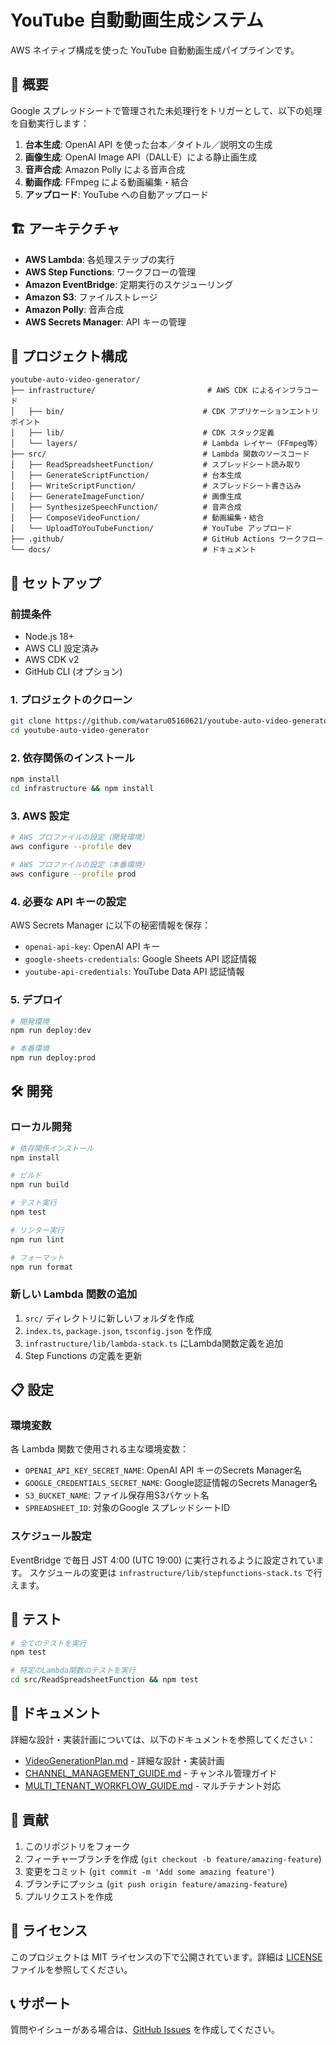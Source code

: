 # YouTube 自動動画生成システム

AWS ネイティブ構成を使った YouTube 自動動画生成パイプラインです。

## 🎯 概要

Google スプレッドシートで管理された未処理行をトリガーとして、以下の処理を自動実行します：

1. **台本生成**: OpenAI API を使った台本／タイトル／説明文の生成
2. **画像生成**: OpenAI Image API（DALL·E）による静止画生成
3. **音声合成**: Amazon Polly による音声合成
4. **動画作成**: FFmpeg による動画編集・結合
5. **アップロード**: YouTube への自動アップロード

## 🏗️ アーキテクチャ

- **AWS Lambda**: 各処理ステップの実行
- **AWS Step Functions**: ワークフローの管理
- **Amazon EventBridge**: 定期実行のスケジューリング
- **Amazon S3**: ファイルストレージ
- **Amazon Polly**: 音声合成
- **AWS Secrets Manager**: API キーの管理

## 📁 プロジェクト構成

```
youtube-auto-video-generator/
├── infrastructure/                         # AWS CDK によるインフラコード
│   ├── bin/                               # CDK アプリケーションエントリポイント
│   ├── lib/                               # CDK スタック定義
│   └── layers/                            # Lambda レイヤー（FFmpeg等）
├── src/                                   # Lambda 関数のソースコード
│   ├── ReadSpreadsheetFunction/           # スプレッドシート読み取り
│   ├── GenerateScriptFunction/            # 台本生成
│   ├── WriteScriptFunction/               # スプレッドシート書き込み
│   ├── GenerateImageFunction/             # 画像生成
│   ├── SynthesizeSpeechFunction/          # 音声合成
│   ├── ComposeVideoFunction/              # 動画編集・結合
│   └── UploadToYouTubeFunction/           # YouTube アップロード
├── .github/                               # GitHub Actions ワークフロー
└── docs/                                  # ドキュメント
```

## 🚀 セットアップ

### 前提条件

- Node.js 18+
- AWS CLI 設定済み
- AWS CDK v2
- GitHub CLI (オプション)

### 1. プロジェクトのクローン

```bash
git clone https://github.com/wataru05160621/youtube-auto-video-generator.git
cd youtube-auto-video-generator
```

### 2. 依存関係のインストール

```bash
npm install
cd infrastructure && npm install
```

### 3. AWS 設定

```bash
# AWS プロファイルの設定（開発環境）
aws configure --profile dev

# AWS プロファイルの設定（本番環境）
aws configure --profile prod
```

### 4. 必要な API キーの設定

AWS Secrets Manager に以下の秘密情報を保存：

- `openai-api-key`: OpenAI API キー
- `google-sheets-credentials`: Google Sheets API 認証情報
- `youtube-api-credentials`: YouTube Data API 認証情報

### 5. デプロイ

```bash
# 開発環境
npm run deploy:dev

# 本番環境
npm run deploy:prod
```

## 🛠️ 開発

### ローカル開発

```bash
# 依存関係インストール
npm install

# ビルド
npm run build

# テスト実行
npm test

# リンター実行
npm run lint

# フォーマット
npm run format
```

### 新しい Lambda 関数の追加

1. `src/` ディレクトリに新しいフォルダを作成
2. `index.ts`, `package.json`, `tsconfig.json` を作成
3. `infrastructure/lib/lambda-stack.ts` にLambda関数定義を追加
4. Step Functions の定義を更新

## 📋 設定

### 環境変数

各 Lambda 関数で使用される主な環境変数：

- `OPENAI_API_KEY_SECRET_NAME`: OpenAI API キーのSecrets Manager名
- `GOOGLE_CREDENTIALS_SECRET_NAME`: Google認証情報のSecrets Manager名
- `S3_BUCKET_NAME`: ファイル保存用S3バケット名
- `SPREADSHEET_ID`: 対象のGoogle スプレッドシートID

### スケジュール設定

EventBridge で毎日 JST 4:00 (UTC 19:00) に実行されるように設定されています。
スケジュールの変更は `infrastructure/lib/stepfunctions-stack.ts` で行えます。

## 🧪 テスト

```bash
# 全てのテストを実行
npm test

# 特定のLambda関数のテストを実行
cd src/ReadSpreadsheetFunction && npm test
```

## 📖 ドキュメント

詳細な設計・実装計画については、以下のドキュメントを参照してください：

- [VideoGenerationPlan.md](../VideoGenerationPlan.md) - 詳細な設計・実装計画
- [CHANNEL_MANAGEMENT_GUIDE.md](../CHANNEL_MANAGEMENT_GUIDE.md) - チャンネル管理ガイド
- [MULTI_TENANT_WORKFLOW_GUIDE.md](../MULTI_TENANT_WORKFLOW_GUIDE.md) - マルチテナント対応

## 🤝 貢献

1. このリポジトリをフォーク
2. フィーチャーブランチを作成 (`git checkout -b feature/amazing-feature`)
3. 変更をコミット (`git commit -m 'Add some amazing feature'`)
4. ブランチにプッシュ (`git push origin feature/amazing-feature`)
5. プルリクエストを作成

## 📄 ライセンス

このプロジェクトは MIT ライセンスの下で公開されています。詳細は [LICENSE](LICENSE) ファイルを参照してください。

## 📞 サポート

質問やイシューがある場合は、[GitHub Issues](https://github.com/wataru05160621/youtube-auto-video-generator/issues) を作成してください。
